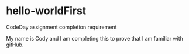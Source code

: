 # hello-worldFirst
CodeDay assignment completion requirement

My name is Cody and I am completing this to prove that I am familiar with gitHub.
